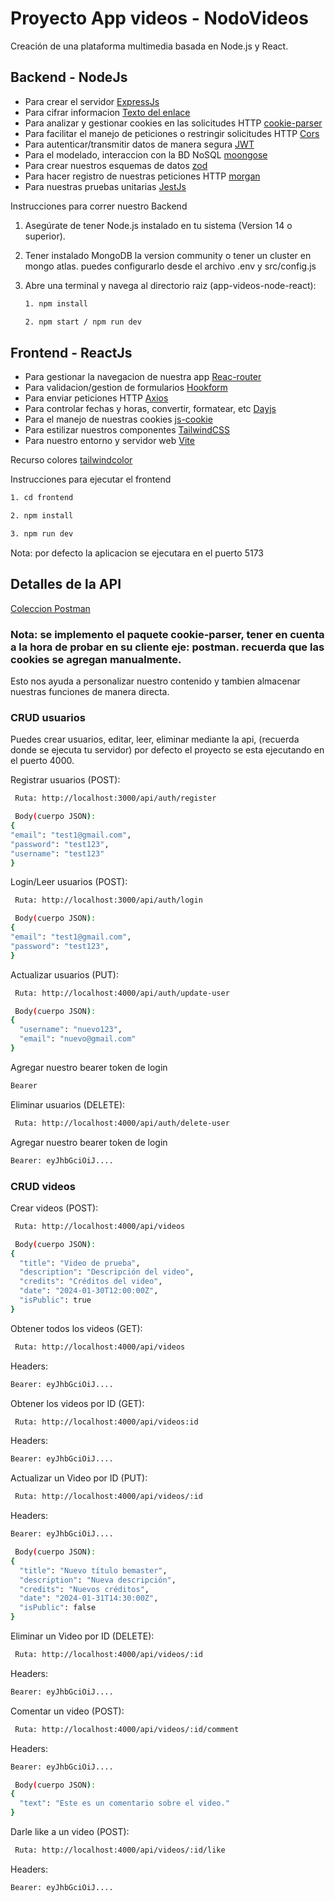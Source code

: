 # Proyecto App videos - NodoVideos

Creación de una plataforma multimedia basada en Node.js y React.

## Backend - NodeJs


  - Para crear el servidor [ExpressJs](https://expressjs.com/)
  - Para cifrar informacion [Texto del enlace](https://github.com/dcodeIO/bcrypt.js/tree/master)
  - Para analizar y gestionar cookies en las solicitudes HTTP [cookie-parser](https://expressjs.com/en/resources/middleware/cookie-parser.html)
  - Para facilitar el manejo de peticiones o restringir solicitudes HTTP [Cors](https://expressjs.com/en/resources/middleware/cors.html)
  - Para autenticar/transmitir datos de manera segura [JWT](https://jwt.io/)
  - Para el modelado, interaccion con la BD NoSQL [moongose](https://mongoosejs.com/)
  - Para crear nuestros esquemas de datos [zod](https://zod.dev/)
  - Para hacer registro de nuestras peticiones HTTP [morgan](https://expressjs.com/en/resources/middleware/morgan.html)
  - Para nuestras pruebas unitarias [JestJs](https://jestjs.io/)

Instrucciones para correr nuestro Backend

1. Asegúrate de tener Node.js instalado en tu sistema (Version 14 o superior).

2. Tener instalado MongoDB la version community o tener un cluster en mongo atlas. puedes configurarlo desde el archivo .env y src/config.js

3. Abre una terminal y navega al directorio raiz (app-videos-node-react):

   ```bash
   1. npm install

   2. npm start / npm run dev
   ```

## Frontend - ReactJs

- Para gestionar la navegacion de nuestra app [Reac-router](https://reactrouter.com/en/main) 
- Para validacion/gestion de formularios [Hookform](https://www.react-hook-form.com/)
- Para enviar peticiones HTTP [Axios](https://axios-http.com/es/)
- Para controlar fechas y horas, convertir, formatear, etc [Dayjs](https://day.js.org/)
- Para el manejo de nuestras cookies [js-cookie](https://www.npmjs.com/package/js-cookie)
- Para estilizar nuestros componentes [TailwindCSS](https://tailwindcss.com/)
- Para nuestro entorno y servidor web [Vite](https://vitejs.dev/)

Recurso colores [tailwindcolor](https://tailwindcolor.com/)

Instrucciones para ejecutar el frontend

```bash
1. cd frontend

2. npm install

3. npm run dev
```

Nota: por defecto la aplicacion se ejecutara en el puerto 5173

## Detalles de la API

[Coleccion Postman](https://drive.google.com/file/d/1g-a_CB5YyesFOxOQTEEHsh6rRZAMDqu8/view?usp=sharing)

### Nota: se implemento el paquete cookie-parser, tener en cuenta a la hora de probar en su cliente eje: postman. recuerda que las cookies se agregan manualmente.

Esto nos ayuda a personalizar nuestro contenido y tambien almacenar nuestras funciones de manera directa.

### CRUD usuarios

Puedes crear usuarios, editar, leer, eliminar mediante la api, (recuerda donde se ejecuta tu servidor) por defecto el proyecto se esta ejecutando en el puerto 4000.

Registrar usuarios (POST):

```bash
 Ruta: http://localhost:3000/api/auth/register
```

```bash
 Body(cuerpo JSON):
{
"email": "test1@gmail.com",
"password": "test123",
"username": "test123"
}
```

Login/Leer usuarios (POST):

```bash
 Ruta: http://localhost:3000/api/auth/login
```

```bash
 Body(cuerpo JSON):
{
"email": "test1@gmail.com",
"password": "test123",
}
```

Actualizar usuarios (PUT):

```bash
 Ruta: http://localhost:4000/api/auth/update-user
```

```bash
 Body(cuerpo JSON):
{
  "username": "nuevo123",
  "email": "nuevo@gmail.com"
}
```

Agregar nuestro bearer token de login

```bash
Bearer
```

Eliminar usuarios (DELETE):

```bash
 Ruta: http://localhost:4000/api/auth/delete-user
```

Agregar nuestro bearer token de login

```bash
Bearer: eyJhbGciOiJ....
```

### CRUD videos

Crear videos (POST):

```bash
 Ruta: http://localhost:4000/api/videos
```

```bash
 Body(cuerpo JSON):
{
  "title": "Video de prueba",
  "description": "Descripción del video",
  "credits": "Créditos del video",
  "date": "2024-01-30T12:00:00Z",
  "isPublic": true
}
```

Obtener todos los videos (GET):

```bash
 Ruta: http://localhost:4000/api/videos
```
Headers:
```bash
Bearer: eyJhbGciOiJ....
```

Obtener los videos por ID (GET):

```bash
 Ruta: http://localhost:4000/api/videos:id
```

Headers:
```bash
Bearer: eyJhbGciOiJ....
```

Actualizar un Video por ID (PUT):

```bash
 Ruta: http://localhost:4000/api/videos/:id
```

Headers:
```bash
Bearer: eyJhbGciOiJ....
```

```bash
 Body(cuerpo JSON):
{
  "title": "Nuevo título bemaster",
  "description": "Nueva descripción",
  "credits": "Nuevos créditos",
  "date": "2024-01-31T14:30:00Z",
  "isPublic": false
}
```

Eliminar un Video por ID (DELETE):

```bash
 Ruta: http://localhost:4000/api/videos/:id
```
Headers:
```bash
Bearer: eyJhbGciOiJ....
```

Comentar un video (POST): 

```bash
 Ruta: http://localhost:4000/api/videos/:id/comment
```
Headers:
```bash
Bearer: eyJhbGciOiJ....
```
```bash
 Body(cuerpo JSON):
{
  "text": "Este es un comentario sobre el video."
}
```

Darle like a un video (POST): 

```bash
 Ruta: http://localhost:4000/api/videos/:id/like
```
Headers:
```bash
Bearer: eyJhbGciOiJ....
```
